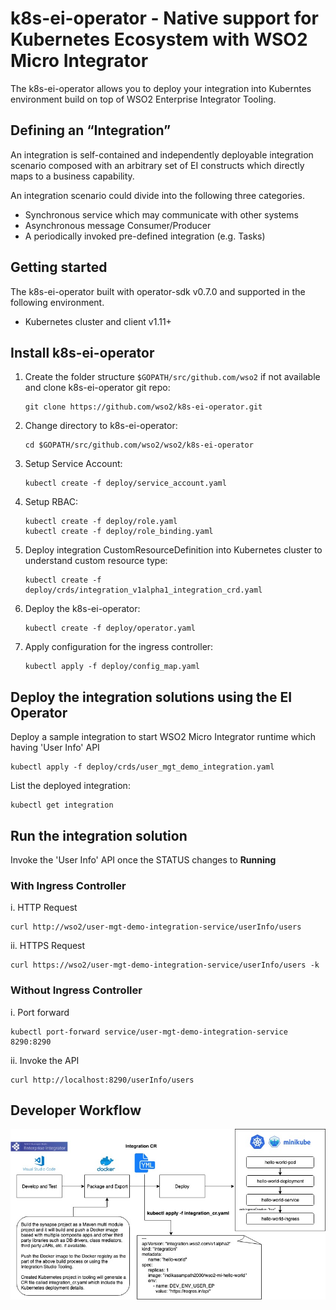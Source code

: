 # k8s-ei-operator - Native support for Kubernetes Ecosystem with WSO2 Micro Integrator
The k8s-ei-operator allows you to deploy your integration into Kuberntes environment build on top of 
WSO2 Enterprise Integrator Tooling.

## Defining an “Integration” 
An integration is self-contained and independently deployable integration scenario composed with an arbitrary 
set of EI constructs which directly maps to a business capability.

An integration scenario could divide into the following three categories. 
* Synchronous service which may communicate with other systems
* Asynchronous  message Consumer/Producer  
* A periodically invoked pre-defined integration (e.g. Tasks)

## Getting started
The k8s-ei-operator built with operator-sdk v0.7.0 and supported in the following environment.
* Kubernetes cluster and client v1.11+

## Install k8s-ei-operator

1. Create the folder structure `$GOPATH/src/github.com/wso2` if not available and clone k8s-ei-operator git repo:
    ```
    git clone https://github.com/wso2/k8s-ei-operator.git
    ```
2. Change directory to k8s-ei-operator:
    ```
    cd $GOPATH/src/github.com/wso2/wso2/k8s-ei-operator
    ```
3. Setup Service Account:
    ```
    kubectl create -f deploy/service_account.yaml
    ```
4. Setup RBAC:
    ```
    kubectl create -f deploy/role.yaml
    kubectl create -f deploy/role_binding.yaml
    ```
5. Deploy integration CustomResourceDefinition into Kubernetes cluster to understand custom resource type:
    ```
    kubectl create -f deploy/crds/integration_v1alpha1_integration_crd.yaml
    ```
6. Deploy the k8s-ei-operator:
    ```
    kubectl create -f deploy/operator.yaml
    ```
7. Apply configuration for the ingress controller:
    ```
    kubectl apply -f deploy/config_map.yaml
    ```    

## Deploy the integration solutions using the EI Operator
Deploy a sample integration to start WSO2 Micro Integrator runtime which having 'User Info' API
```
kubectl apply -f deploy/crds/user_mgt_demo_integration.yaml
```
List the deployed integration:
```
kubectl get integration
```

## Run the integration solution

Invoke the 'User Info' API once the STATUS changes to **Running** 

### With **Ingress Controller**
i. HTTP Request
```
curl http://wso2/user-mgt-demo-integration-service/userInfo/users
```
ii. HTTPS Request
```
curl https://wso2/user-mgt-demo-integration-service/userInfo/users -k
```

### Without **Ingress Controller**
i. Port forward
```
kubectl port-forward service/user-mgt-demo-integration-service 8290:8290
```
ii. Invoke the API
```
curl http://localhost:8290/userInfo/users
```

## Developer Workflow
![developer-workflow](images/developer_workflow.jpg)
